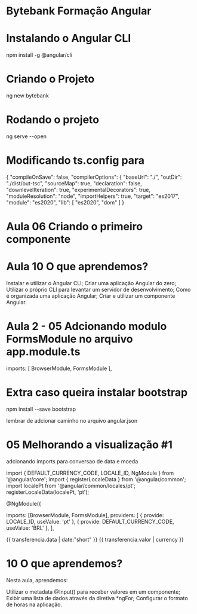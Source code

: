# Bytebank Formação Angular

# Instalando o Angular CLI
npm install -g @angular/cli

# Criando o Projeto
ng new bytebank

# Rodando o projeto
ng serve --open


# Modificando ts.config para
{
  "compileOnSave": false,
  "compilerOptions": {
    "baseUrl": "./",
    "outDir": "./dist/out-tsc",
    "sourceMap": true,
    "declaration": false,
    "downlevelIteration": true,
    "experimentalDecorators": true,
    "moduleResolution": "node",
    "importHelpers": true,
    "target": "es2017",
    "module": "es2020",
    "lib": [
      "es2020",
      "dom"
    ]
  }

# Aula 06 Criando o primeiro componente

# Aula 10 O que aprendemos?

Instalar e utilizar o Angular CLI;
Criar uma aplicação Angular do zero;
Utilizar o próprio CLI para levantar um servidor de desenvolvimento;
Como é organizada uma aplicação Angular;
Criar e utilizar um componente Angular.


# Aula 2 - 05 Adcionando modulo FormsModule no arquivo app.module.ts

imports: [
    BrowserModule,
    FormsModule
  ],


# Extra caso queira instalar bootstrap
npm install --save bootstrap

lembrar de adcionar caminho no arquivo angular.json


# 05 Melhorando a visualização #1

adcionando imports para conversao de data e moeda


import { DEFAULT_CURRENCY_CODE, LOCALE_ID, NgModule } from '@angular/core';
import { registerLocaleData } from '@angular/common';
import localePt from '@angular/common/locales/pt';
registerLocaleData(localePt, 'pt');

@NgModule({
  
  imports: [BrowserModule, FormsModule],
  providers: [
    { provide: LOCALE_ID, useValue: 'pt' },
    { provide: DEFAULT_CURRENCY_CODE, useValue: 'BRL' },
  ],
 

 {{ transferencia.data | date:"short" }}
{{ transferencia.valor | currency }}

# 10 O que aprendemos?

Nesta aula, aprendemos:

Utilizar o metadata @Input() para receber valores em um componente;
Exibir uma lista de dados através da diretiva *ngFor;
Configurar o formato de horas na aplicação.



